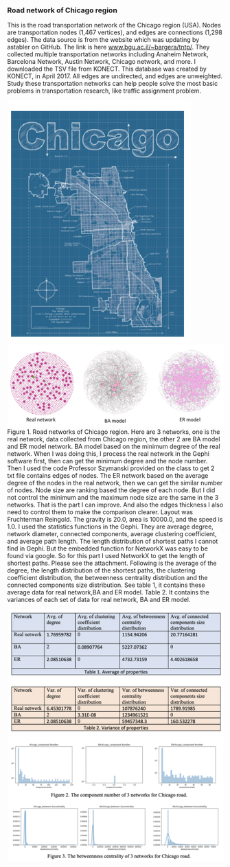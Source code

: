 ### Road network of Chicago region
This is the road transportation network of the Chicago region (USA). Nodes are transportation nodes (1,467 vertices), and edges are connections (1,298 edges). The data source is from the website which was updating by astabler on GitHub. The link is here www.bgu.ac.il/~bargera/tntp/. They collected multiple transportation networks including Anaheim Network, Barcelona Network, Austin Network, Chicago network, and more. I downloaded the TSV file from KONECT. This database was created by KONECT, in April 2017. All edges are undirected, and edges are unweighted. Study these transportation networks can help people solve the most basic problems in transportation research, like traffic assignment problem.

![](images/1.png)
![](images/2.png)
Figure 1. Road networks of Chicago region. Here are 3 networks, one is the real network, data collected from Chicago region, the other 2 are BA model and ER model network. BA model based on the minimum degree of the real network. When I was doing this, I process the real network in the Gephi software first, then can get the minimum degree and the node number. Then I used the code Professor Szymanski provided on the class to get 2 txt file contains edges of nodes. The ER network based on the average degree of the nodes in the real network, then we can get the similar number of nodes. Node size are ranking based the degree of each node. But I did not control the minimum and the maximum node size are the same in the 3 networks. That is the part I can improve. And also the edges thickness I also need to control them to make the comparison clearer. Layout was Fruchterman Reingold. The gravity is 20.0, area is 10000.0, and the speed is 1.0. I used the statistics functions in the Gephi. They are average degree, network diameter, connected components, average clustering coefficient, and average path length. The length distribution of shortest paths I cannot find in Gephi. But the embedded function for NetworkX was easy to be found via google. So for this part I used NetworkX to get the length of shortest paths. Please see the attachment. Following is the average of the degree, the length distribution of the shortest paths, the clustering coefficient distribution, the betweenness centrality distribution and the connected components size distribution. See table 1, it contains these average data for real network,BA and ER model. Table 2. It contains the variances of each set of data for real network, BA and ER model.

![](images/3.png)
![](images/4.png)
